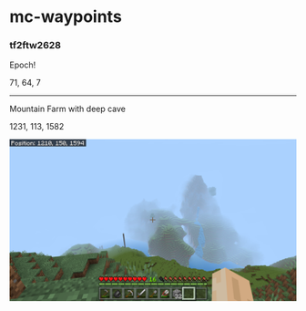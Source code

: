 # mc-waypoints

### tf2ftw2628

Epoch!

71, 64, 7


---

Mountain Farm with deep cave

1231, 113, 1582

![alt text](https://github.com/chris-roerig/mc-waypoints/blob/main/1231-113-1582.png?raw=true)
